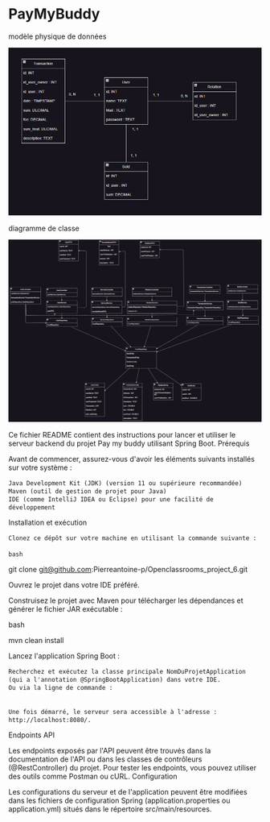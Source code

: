 # PayMyBuddy
<p>modèle physique de données </p>
<img src="https://github.com/Pierreantoine-p/Openclassrooms_project_6/blob/develop/src/main/resources/Structure/StructureBdd.png"/>

<p>diagramme de classe</p>
<img src ="https://github.com/Pierreantoine-p/Openclassrooms_project_6/blob/develop/src/main/resources/Structure/ModeleDeClasse.png"/>

Ce fichier README contient des instructions pour lancer et utiliser le serveur backend du projet Pay my buddy utilisant Spring Boot.
Prérequis

Avant de commencer, assurez-vous d'avoir les éléments suivants installés sur votre système :

    Java Development Kit (JDK) (version 11 ou supérieure recommandée)
    Maven (outil de gestion de projet pour Java)
    IDE (comme IntelliJ IDEA ou Eclipse) pour une facilité de développement

Installation et exécution

    Clonez ce dépôt sur votre machine en utilisant la commande suivante :

    bash

git clone git@github.com:Pierreantoine-p/Openclassrooms_project_6.git

Ouvrez le projet dans votre IDE préféré.

Construisez le projet avec Maven pour télécharger les dépendances et générer le fichier JAR exécutable :

bash

mvn clean install

Lancez l'application Spring Boot :

    Recherchez et exécutez la classe principale NomDuProjetApplication (qui a l'annotation @SpringBootApplication) dans votre IDE.
    Ou via la ligne de commande :


    Une fois démarré, le serveur sera accessible à l'adresse : http://localhost:8080/.

Endpoints API

Les endpoints exposés par l'API peuvent être trouvés dans la documentation de l'API ou dans les classes de contrôleurs (@RestController) du projet. Pour tester les endpoints, vous pouvez utiliser des outils comme Postman ou cURL.
Configuration

Les configurations du serveur et de l'application peuvent être modifiées dans les fichiers de configuration Spring (application.properties ou application.yml) situés dans le répertoire src/main/resources.

